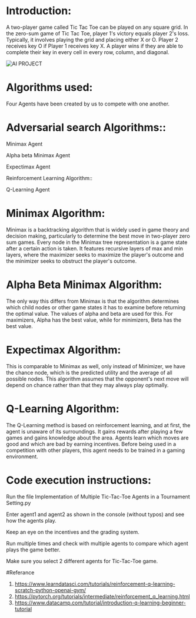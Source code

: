 
# Introduction: #

A two-player game called Tic Tac Toe can be played on any square grid. In the zero-sum game of Tic Tac Toe, player 1's victory equals player 2's loss. Typically, it involves playing the grid and placing either X or O. Player 2 receives key O if Player 1 receives key X. A player wins if they are able to complete their key in every cell in every row, column, and diagonal.

![AI PROJECT](https://github.com/susendra143/Implementation-of-Multiple-Tic-Tac-Toe-Agents-in-a-Tournament-Setting/assets/145168825/3413783e-d5f8-4ff7-93de-73bbf16753d1)



# Algorithms used:

Four Agents have been created by us to compete with one another.

# Adversarial search Algorithms:: #

Minimax Agent

Alpha beta Minimax Agent

Expectimax Agent

Reinforcement Learning Algorithm::

Q-Learning Agent

# Minimax Algorithm:

Minimax is a backtracking algorithm that is widely used in game theory and decision making, particularly to determine the best move in two-player zero sum games. Every node in the Minimax tree representation is a game state after a certain action is taken. It features recursive layers of max and min layers, where the maximizer seeks to maximize the player's outcome and the minimizer seeks to obstruct the player's outcome.

# Alpha Beta Minimax Algorithm:

The only way this differs from Minimax is that the algorithm determines which child nodes or other game states it has to examine before returning the optimal value. The values of alpha and beta are used for this. For maximizers, Alpha has the best value, while for minimizers, Beta has the best value.

# Expectimax Algorithm:

This is comparable to Minimax as well, only instead of Minimizer, we have the chance node, which is the predicted utility and the average of all possible nodes. This algorithm assumes that the opponent's next move will depend on chance rather than that they may always play optimally.

# Q-Learning Algorithm:

The Q-Learning method is based on reinforcement learning, and at first, the agent is unaware of its surroundings. It gains rewards after playing a few games and gains knowledge about the area. Agents learn which moves are good and which are bad by earning incentives. Before being used in a competition with other players, this agent needs to be trained in a gaming environment.

# Code execution instructions:

Run the file Implementation of Multiple Tic-Tac-Toe Agents in a Tournament Setting.py

Enter agent1 and agent2 as shown in the console (without typos) and see how the agents play.

Keep an eye on the incentives and the grading system.

Run multiple times and check with multiple agents to compare which agent plays the game better.

Make sure you select 2 different agents for Tic-Tac-Toe game.

#Referance 
1. https://www.learndatasci.com/tutorials/reinforcement-q-learning-scratch-python-openai-gym/
2. https://pytorch.org/tutorials/intermediate/reinforcement_q_learning.html
3. https://www.datacamp.com/tutorial/introduction-q-learning-beginner-tutorial

